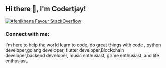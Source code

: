 <h2> Hi there 👋, I'm Codertjay! </h2>
    
   

[![Afenikhena Favour StackOverflow](https://img.shields.io/badge/StackOverflow-F48024?style=for-the-badge&logo=stackoverflow&logoColor=white)](https://stackoverflow.com/users/13778890/favour-afenikhena)

<h3 align="left">Connect with me:</h3>

I'm here to help the world learn to code, do great things with code , python developer,golang developer, flutter developer,Blockchain developer,backend developer, music enthusiast, game enthusiast, and life enthusiast.




